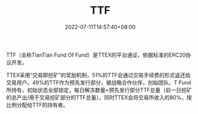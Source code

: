 ﻿---
weight: 
title: "TTF"
description: "TTF（全称TianTian Fund Of Fund）是TTEX的平台通证，依据标准的ERC20协议开发"
date: 2022-07-11T14:57:40+08:00
lastmod: 2022-07-11T14:57:40+08:00
draft: false
authors: ["Simon"]
featuredImage: "ttf.webp"
link: "http://www.ttex.com/"
tags: ["数字代币","TTF"]
categories: ["navigation"]
navigation: ["数字代币"]
lightgallery: true
toc: true
pinned: false
recommend: false
recommend1: false
---
TTF（全称TianTian Fund Of Fund）是TTEX的平台通证，依据标准的ERC20协议开发。

TTEX采用“交易即挖矿”的奖励机制，51%的TTF会通过交易手续费的形式返还给交易用户。49%的TTF作为预先发行部分，被战略合作伙伴，创始团队，T Fund所持有，初始状态全部锁定，每日解冻数量=预先发行部分TTF总量（前一日挖矿的总产出/用于交易挖矿部分的TTF总量）。同时TTEX会将交易所收入的80%，按比例分配给TTF的持有者。